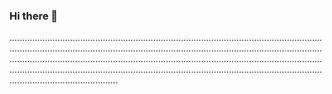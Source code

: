 ### Hi there 👋

...........................................................................................................................................................................................................................................................................................................................................................................................................................................................................................................................................................